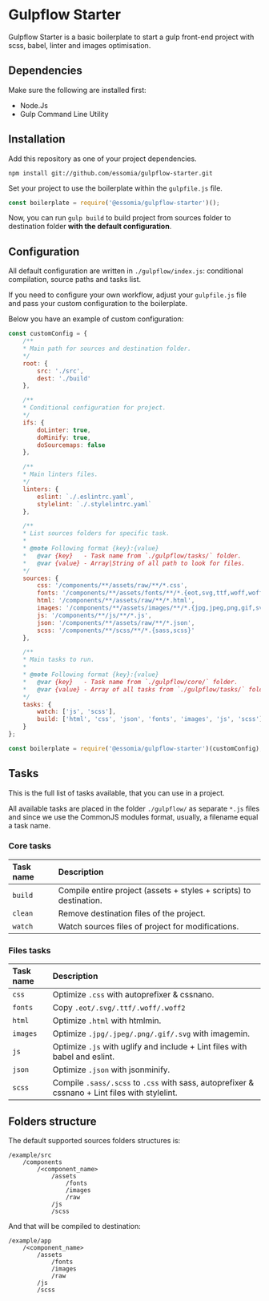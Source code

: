 # Gulpflow Starter

Gulpflow Starter is a basic boilerplate to start a gulp front-end project with scss, babel, linter and images optimisation.

## Dependencies

Make sure the following are installed first:

- Node.Js
- Gulp Command Line Utility

## Installation

Add this repository as one of your project dependencies.

```
npm install git://github.com/essomia/gulpflow-starter.git
```

Set your project to use the boilerplate within the `gulpfile.js` file.

```js
const boilerplate = require('@essomia/gulpflow-starter')();
```

Now, you can run `gulp build` to build project from sources folder to destination folder **with the default configuration**.

## Configuration

All default configuration are written in `./gulpflow/index.js`: conditional compilation, source paths and tasks list.

If you need to configure your own workflow, adjust your `gulpfile.js` file and pass your custom configuration to the boilerplate.

Below you have an example of custom configuration:

```js
const customConfig = {
    /**
    * Main path for sources and destination folder.
    */
    root: {
        src: './src',
        dest: './build'
    },

    /**
    * Conditional configuration for project.
    */
    ifs: {
        doLinter: true,
        doMinify: true,
        doSourcemaps: false
    },

    /**
    * Main linters files.
    */
    linters: {
        eslint: `./.eslintrc.yaml`,
        stylelint: `./.stylelintrc.yaml`
    },

    /**
    * List sources folders for specific task.
    *
    * @note Following format {key}:{value}
    *   @var {key}   - Task name from `./gulpflow/tasks/` folder.
    *   @var {value} - Array|String of all path to look for files.
    */
    sources: {
        css: '/components/**/assets/raw/**/*.css',
        fonts: '/components/**/assets/fonts/**/*.{eot,svg,ttf,woff,woff2}',
        html: '/components/**/assets/raw/**/*.html',
        images: '/components/**/assets/images/**/*.{jpg,jpeg,png,gif,svg}',
        js: '/components/**/js/**/*.js',
        json: '/components/**/assets/raw/**/*.json',
        scss: '/components/**/scss/**/*.{sass,scss}'
    },

    /**
    * Main tasks to run.
    *
    * @note Following format {key}:{value}
    *   @var {key}   - Task name from `./gulpflow/core/` folder.
    *   @var {value} - Array of all tasks from `./gulpflow/tasks/` folder to run.
    */
    tasks: {
        watch: ['js', 'scss'],
        build: ['html', 'css', 'json', 'fonts', 'images', 'js', 'scss']
    }
};

const boilerplate = require('@essomia/gulpflow-starter')(customConfig);
```

## Tasks

This is the full list of tasks available, that you can use in a project.

All available tasks are placed in the folder `./gulpflow/` as separate `*.js` files and since we use the CommonJS modules format, usually, a filename equal a task name.

### Core tasks

| Task name | Description                                                        |
| :-------- | :----------------------------------------------------------------- |
| `build`   | Compile entire project (assets + styles + scripts) to destination. |
| `clean`   | Remove destination files of the project.                           |
| `watch`   | Watch sources files of project for modifications.                  |

### Files tasks

| Task name | Description                                                                                    |
| :-------- | :--------------------------------------------------------------------------------------------- |
| `css`     | Optimize `.css` with autoprefixer & cssnano.                                                   |
| `fonts`   | Copy `.eot/.svg/.ttf/.woff/.woff2`                                                             |
| `html`    | Optimize `.html` with htmlmin.                                                                 |
| `images`  | Optimize `.jpg/.jpeg/.png/.gif/.svg` with imagemin.                                            |
| `js`      | Optimize `.js` with uglify and include + Lint files with babel and eslint.                     |
| `json`    | Optimize `.json` with jsonminify.                                                              |
| `scss`    | Compile `.sass/.scss` to `.css` with sass, autoprefixer & cssnano + Lint files with stylelint. |

## Folders structure

The default supported sources folders structures is:

```
/example/src
    /components
        /<component_name>
            /assets
                /fonts
                /images
                /raw
            /js
            /scss
```

And that will be compiled to destination:

```
/example/app
    /<component_name>
        /assets
            /fonts
            /images
            /raw
        /js
        /scss
```
